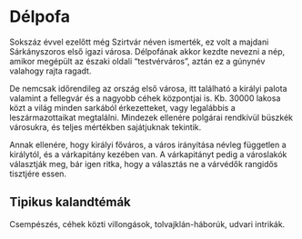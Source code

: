 # Délpofa

Sokszáz évvel ezelőtt még Szirtvár néven ismerték, ez volt a majdani Sárkányszoros első igazi városa. Délpofának akkor kezdte nevezni a nép, amikor megépült az északi oldali “testvérváros”, aztán ez a gúnynév valahogy rajta ragadt.

De nemcsak időrendileg az ország első városa, itt található a királyi palota valamint a fellegvár és a nagyobb céhek központjai is. Kb. 30000 lakosa közt a világ minden sarkából érkezetteket, vagy legalábbis a leszármazottaikat megtalálni. Mindezek ellenére polgárai rendkívül büszkék városukra, és teljes mértékben sajátjuknak tekintik.

Annak ellenére, hogy királyi főváros, a város irányítása névleg független a királytól, és a várkapitány kezében van. A várkapitányt pedig a városlakók választják meg, bár igen ritka, hogy a választás ne a várvédők rangidős tisztjére essen.

## Tipikus kalandtémák

Csempészés, céhek közti villongások, tolvajklán-háborúk, udvari intrikák.

